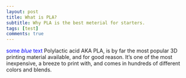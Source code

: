 ```yaml
---
layout: post
title: What is PLA?
subtitle: Why PLA is the best meterial for starters.
tags: [test]
comments: true
---
```

<span style="color:blue">some *blue* text</span>
Polylactic acid AKA PLA, is by far the most popular 3D printing material available, and for good reason. 
It’s one of the most inexpensive, a breeze to print with, and comes in hundreds of different colors and blends. 
